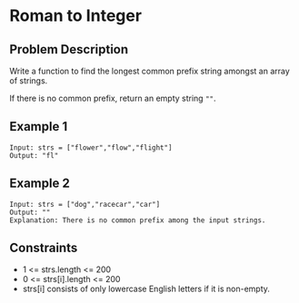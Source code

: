
# Roman to Integer

## Problem Description

Write a function to find the longest common prefix string amongst an array of strings.

If there is no common prefix, return an empty string `""`.
## Example 1
```
Input: strs = ["flower","flow","flight"]
Output: "fl"
```

## Example 2
```
Input: strs = ["dog","racecar","car"]
Output: ""
Explanation: There is no common prefix among the input strings.
```

## Constraints
- 1 <= strs.length <= 200
- 0 <= strs[i].length <= 200
- strs[i] consists of only lowercase English letters if it is non-empty.

